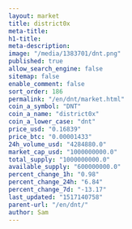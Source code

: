 ```yaml
---
layout: market
title: district0x
meta-title: 
h1-title: 
meta-description: 
image: "/media/1383701/dnt.png"
published: true
allow_search_engine: false
sitemap: false
enable_comment: false
sort_order: 186
permalink: "/en/dnt/market.html"
coin_a_symbol: "DNT"
coin_a_name: "district0x"
coin_a_lower_case: "dnt"
price_usd: "0.16839"
price_btc: "0.00001433"
24h_volume_usd: "4284880.0"
market_cap_usd: "1000000000.0"
total_supply: "1000000000.0"
available_supply: "600000000.0"
percent_change_1h: "0.98"
percent_change_24h: "6.84"
percent_change_7d: "-13.17"
last_updated: "1517140758"
parent-url: "/en/dnt/"
author: Sam
---
```



